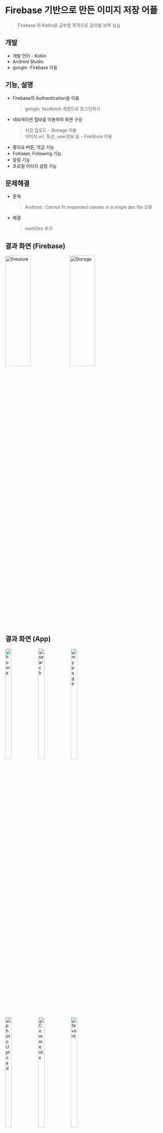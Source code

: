 # Firebase 기반으로 만든 이미지 저장 어플
> Firebase 와 Kotlin을 공부할 목적으로 강의를 보며 실습

## 개발
* 개발 언어 - Kotlin
* Android Studio
* google -Firebase 이용

## 기능, 설명
* Firebase의 Authentication을 이용
  > google, facebook 계정으로 로그인하기
* 네비게이션 탭바를 이용하여 화면 구성
  > 사진 업로드 - Storage 이용  
  > 이미지 url, 토큰, user정보 등 - FireStore 이용
* 좋아요 버튼, 댓글 기능
* Follower, Following 기능
* 알람 기능
* 프로필 이미지 설정 가능

## 문제해결
* 문제
  > Android : Cannot fit requested classes in a single dex file 오류
* 해결
  > multiDex 추가
  
## 결과 화면 (Firebase)
<img src="https://user-images.githubusercontent.com/68541650/97737829-dddbb900-1b20-11eb-99de-b6ec251ce40c.png" width="40%" height="30%" title="px(픽셀) 크기 설정" alt="firestore"></img>
<img src="https://user-images.githubusercontent.com/68541650/97737862-ea601180-1b20-11eb-9865-74818161ec92.png" width="40%" height="30%" title="px(픽셀) 크기 설정" alt="Storage"></img><br/>

## 결과 화면 (App)
<img src="https://user-images.githubusercontent.com/68541650/97738565-df59b100-1b21-11eb-86c7-2890c7da41c7.png" width="20%" height="30%" title="px(픽셀) 크기 설정" alt="home"></img>
<img src="https://user-images.githubusercontent.com/68541650/97738568-dff24780-1b21-11eb-9c73-67a77c01ed47.png" width="20%" height="30%" title="px(픽셀) 크기 설정" alt="search"></img>
<img src="https://user-images.githubusercontent.com/68541650/97738556-de288400-1b21-11eb-9b13-d1acd2cde7f4.png" width="20%" height="30%" title="px(픽셀) 크기 설정" alt="mypage"></img><br/>
<img src="https://user-images.githubusercontent.com/68541650/97738539-d8cb3980-1b21-11eb-8474-217ca7a505cf.png" width="20%" height="30%" title="px(픽셀) 크기 설정" alt="photoUpload"></img>
<img src="https://user-images.githubusercontent.com/68541650/97738573-e08ade00-1b21-11eb-96b8-954243c4b3e3.png" width="20%" height="30%" title="px(픽셀) 크기 설정" alt="Comments"></img>
<img src="https://user-images.githubusercontent.com/68541650/97738574-e08ade00-1b21-11eb-9515-95d02927fb2e.png" width="20%" height="30%" title="px(픽셀) 크기 설정" alt="favorit"></img>
